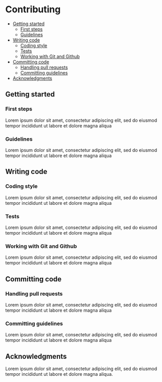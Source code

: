 # Contributing
* [Getting started](#getting-started)
  * [First steps](#first-steps)
  * [Guidelines](#guidelines)
* [Writing code](#writing-code)
  * [Coding style](#coding-style)
  * [Tests](#tests)
  * [Working with Git and Github](#working-with-git-and-github)
* [Committing code](#committing-code)
  * [Handling pull requests](#handling-pull-requests)
  * [Committing guidelines](#committing-guidelines)
* [Acknowledgments](#acknowledgments)

## Getting started

### First steps

Lorem ipsum dolor sit amet, consectetur adipiscing elit, sed do eiusmod tempor incididunt ut labore et dolore magna aliqua

### Guidelines

Lorem ipsum dolor sit amet, consectetur adipiscing elit, sed do eiusmod tempor incididunt ut labore et dolore magna aliqua

## Writing code

### Coding style

Lorem ipsum dolor sit amet, consectetur adipiscing elit, sed do eiusmod tempor incididunt ut labore et dolore magna aliqua

### Tests

Lorem ipsum dolor sit amet, consectetur adipiscing elit, sed do eiusmod tempor incididunt ut labore et dolore magna aliqua

### Working with Git and Github

Lorem ipsum dolor sit amet, consectetur adipiscing elit, sed do eiusmod tempor incididunt ut labore et dolore magna aliqua

## Committing code

### Handling pull requests

Lorem ipsum dolor sit amet, consectetur adipiscing elit, sed do eiusmod tempor incididunt ut labore et dolore magna aliqua

### Committing guidelines

Lorem ipsum dolor sit amet, consectetur adipiscing elit, sed do eiusmod tempor incididunt ut labore et dolore magna aliqua

## Acknowledgments

Lorem ipsum dolor sit amet, consectetur adipiscing elit, sed do eiusmod tempor incididunt ut labore et dolore magna aliqua.